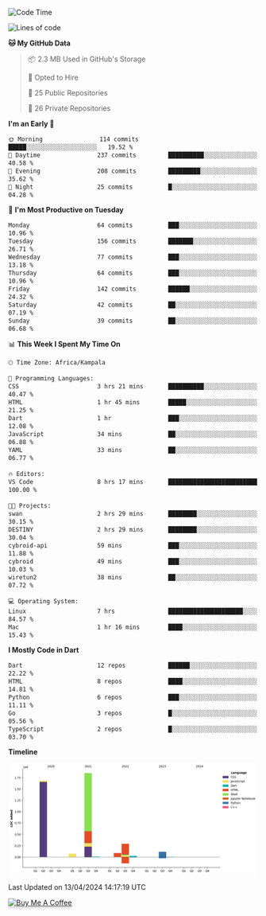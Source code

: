 <!--START_SECTION:waka-->
![Code Time](http://img.shields.io/badge/Code%20Time-511%20hrs%2017%20mins-blue)

![Lines of code](https://img.shields.io/badge/From%20Hello%20World%20I%27ve%20Written-4.1%20million%20lines%20of%20code-blue)

**🐱 My GitHub Data** 

> 📦 2.3 MB Used in GitHub's Storage 
 > 
> 💼 Opted to Hire
 > 
> 📜 25 Public Repositories 
 > 
> 🔑 26 Private Repositories 
 > 
**I'm an Early 🐤** 

```text
🌞 Morning                114 commits         █████░░░░░░░░░░░░░░░░░░░░   19.52 % 
🌆 Daytime                237 commits         ██████████░░░░░░░░░░░░░░░   40.58 % 
🌃 Evening                208 commits         █████████░░░░░░░░░░░░░░░░   35.62 % 
🌙 Night                  25 commits          █░░░░░░░░░░░░░░░░░░░░░░░░   04.28 % 
```
📅 **I'm Most Productive on Tuesday** 

```text
Monday                   64 commits          ███░░░░░░░░░░░░░░░░░░░░░░   10.96 % 
Tuesday                  156 commits         ███████░░░░░░░░░░░░░░░░░░   26.71 % 
Wednesday                77 commits          ███░░░░░░░░░░░░░░░░░░░░░░   13.18 % 
Thursday                 64 commits          ███░░░░░░░░░░░░░░░░░░░░░░   10.96 % 
Friday                   142 commits         ██████░░░░░░░░░░░░░░░░░░░   24.32 % 
Saturday                 42 commits          ██░░░░░░░░░░░░░░░░░░░░░░░   07.19 % 
Sunday                   39 commits          ██░░░░░░░░░░░░░░░░░░░░░░░   06.68 % 
```


📊 **This Week I Spent My Time On** 

```text
🕑︎ Time Zone: Africa/Kampala

💬 Programming Languages: 
CSS                      3 hrs 21 mins       ██████████░░░░░░░░░░░░░░░   40.47 % 
HTML                     1 hr 45 mins        █████░░░░░░░░░░░░░░░░░░░░   21.25 % 
Dart                     1 hr                ███░░░░░░░░░░░░░░░░░░░░░░   12.08 % 
JavaScript               34 mins             ██░░░░░░░░░░░░░░░░░░░░░░░   06.88 % 
YAML                     33 mins             ██░░░░░░░░░░░░░░░░░░░░░░░   06.77 % 

🔥 Editors: 
VS Code                  8 hrs 17 mins       █████████████████████████   100.00 % 

🐱‍💻 Projects: 
swan                     2 hrs 29 mins       ████████░░░░░░░░░░░░░░░░░   30.15 % 
DESTINY                  2 hrs 29 mins       ████████░░░░░░░░░░░░░░░░░   30.04 % 
cybroid-api              59 mins             ███░░░░░░░░░░░░░░░░░░░░░░   11.88 % 
cybroid                  49 mins             ███░░░░░░░░░░░░░░░░░░░░░░   10.03 % 
wiretun2                 38 mins             ██░░░░░░░░░░░░░░░░░░░░░░░   07.72 % 

💻 Operating System: 
Linux                    7 hrs               █████████████████████░░░░   84.57 % 
Mac                      1 hr 16 mins        ████░░░░░░░░░░░░░░░░░░░░░   15.43 % 
```

**I Mostly Code in Dart** 

```text
Dart                     12 repos            ██████░░░░░░░░░░░░░░░░░░░   22.22 % 
HTML                     8 repos             ████░░░░░░░░░░░░░░░░░░░░░   14.81 % 
Python                   6 repos             ███░░░░░░░░░░░░░░░░░░░░░░   11.11 % 
Go                       3 repos             █░░░░░░░░░░░░░░░░░░░░░░░░   05.56 % 
TypeScript               2 repos             █░░░░░░░░░░░░░░░░░░░░░░░░   03.70 % 
```



**Timeline**

![Lines of Code chart](https://raw.githubusercontent.com/drexhacker/drexhacker/main/assets/bar_graph.png)


 Last Updated on 13/04/2024 14:17:19 UTC
<!--END_SECTION:waka-->

<a href="https://www.buymeacoffee.com/drexsoftorg" target="_blank"><img src="https://www.buymeacoffee.com/assets/img/custom_images/orange_img.png" alt="Buy Me A Coffee" style="height: 41px !important;width: 174px !important;box-shadow: 0px 3px 2px 0px rgba(190, 190, 190, 0.5) !important;-webkit-box-shadow: 0px 3px 2px 0px rgba(190, 190, 190, 0.5) !important;" ></a>


<!---
drexhacker/drexhacker is a ✨ special ✨ repository because its `README.md` (this file) appears on your GitHub profile.
You can click the Preview link to take a look at your changes.
--->

